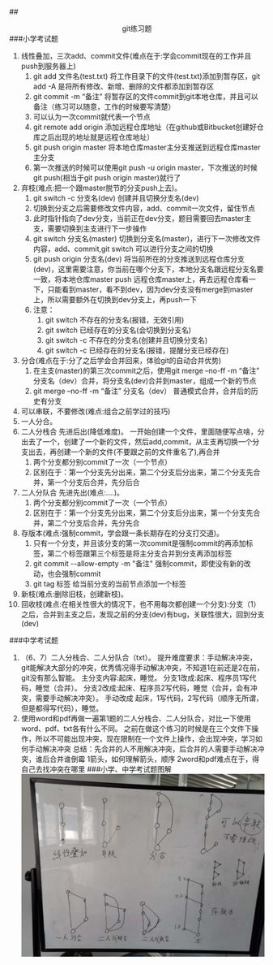 ##<center>git练习题</center>
###小学考试题
1. 线性叠加，三次add、commit文件(难点在于:学会commit现在的工作并且push到服务器上)
    1. git add 文件名(test.txt) 将工作目录下的文件(test.txt)添加到暂存区，git add -A 是将所有修改、新增、删除的文件都添加到暂存区
    2. git commit -m “备注” 将暂存区的文件commit到git本地仓库，并且可以备注（练习可以随意，工作的时候要写清楚）
    3. 可以认为一次commit就代表一个节点
    4. git remote add origin 添加远程仓库地址（在github或Bitbucket创建好仓库之后出现的地址就是远程仓库地址）
    5. git push origin master 将本地仓库master主分支推送到远程仓库master主分支
    6. 第一次推送的时候可以使用git push -u origin master，下次推送的时候git push(相当于git push origin master)就行了
2. 弃枝(难点:把一个跟master脱节的分支push上去)。
    1. git switch -c 分支名(dev)  创建并且切换分支名(dev)
    2. 切换到分支之后需要修改文件内容，add、commit一次文件，留住节点  
    3. 此时指针指向了dev分支，当前正在dev分支，题目需要回去master主支，需要切换到主支进行下一步操作
    4. git switch 分支名(master) 切换到分支名(master)，进行下一次修改文件内容，add、commit,git switch 可以进行分支之间的切换
    5. git push origin 分支名(dev) 将当前所在的分支推送到远程仓库分支(dev)，这里需要注意，你当前在哪个分支下，本地分支名跟远程分支名要一致，将本地仓库master push 远程仓库master上，再去远程仓库看一下，只能看到master，看不到dev，因为dev分支没有merge到master上，所以需要额外在切换到dev分支上，再push一下
    6. 注意：
        1. git switch 不存在的分支名(报错，无效引用)
        2. git switch 已经存在的分支名(会切换到分支名)
        3. git switch -c 不存在的分支名(创建并且切换分支名)
        4. git switch -c 已经存在的分支名(报错，提醒分支已经存在)
3. 分合(难点在于:分了之后学会合并回来，体验git的自动合并优势)
    1. 在主支(master)的第三次commit之后，使用git merge –no-ff -m “备注” 分支名（dev）合并，将分支名(dev)合并到master，组成一个新的节点
    2. git merge –no-ff -m “备注” 分支名（dev） 普通模式合并，合并后的历史有分支
4. 可以串联，不要修改(难点:组合之前学过的技巧)
5. 一人分合。
6. 二人分栈合   先进后出(降低难度)。
一开始创建一个文件，里面随便写点啥，分出去了一个，创建了一个新的文件，然后add,commit，从主支再切换一个分支出去，再创建一个新的文件(不要跟之前的文件重名了),再合并
    1. 两个分支都分别commit了一次（一个节点）
    2. 区别在于：第一个分支先分出来，第二个分支后分出来，第二个分支先合并，第一个分支后合并，先分后合
7. 二人分队合 先进先出(难点:....)。
    1. 两个分支都分别commit了一次（一个节点）
    2. 区别在于：第一个分支先分出来，第二个分支后分出来，第一个分支先合并，第二个分支后合并，先分先合
8. 存版本(难点:强制commit，学会跟一条长期存在的分支打交道)。
    1. 只有一个分支，并且该分支的第一次commit是强制commit的再添加标签，第二个标签跟第三个标签是将主分支合并到分支再添加标签
    2. git commit --allow-empty -m "备注"  强制commit，即使没有新的改动，也会强制commit
    3. git tag 标签   给当前分支的当前节点添加一个标签
9. 新枝(难点:删除旧枝，创建新枝)。
10. 回收枝(难点:在相关性很大的情况下，也不用每次都创建一个分支):分支（1）之后，合并到主支之后，发现之前的分支(dev)有bug，关联性很大，回到分支(dev)

###中学考试题
1. （6、7）二人分栈合、二人分队合（txt）。
提升难度要求：手动解决冲突，git能解决大部分的冲突，优秀情况得手动解决冲突，不知道1在前还是2在前，git没有那么智能。
主分支内容:起床，睡觉。
分支1改成:起床、程序员1写代码，睡觉（合并）。
分支2改成:起床、程序员2写代码，睡觉（合并，会有冲突，需要手动解决冲突）。
手动改成  起床，1写代码，2写代码（顺序无所谓，但是都得写代码），睡觉。
2. 使用word和pdf再做一遍第1题的二人分栈合、二人分队合，对比一下使用word、pdf、txt各有什么不同。
之前在做这个练习的时候是在三个文件下操作，所以不可能出现冲突，现在限制在一个文件上操作，会出现冲突，学习如何手动解决冲突
总结：先合并的人不用解决冲突，后合并的人需要手动解决冲突，谁后合并谁倒霉
1箭头，如何理解箭头，顺序
2word和pdf难点在于，得自己去找冲突在哪里
###小学、中学考试题图解
![img](img/git题目图解.jpg )
